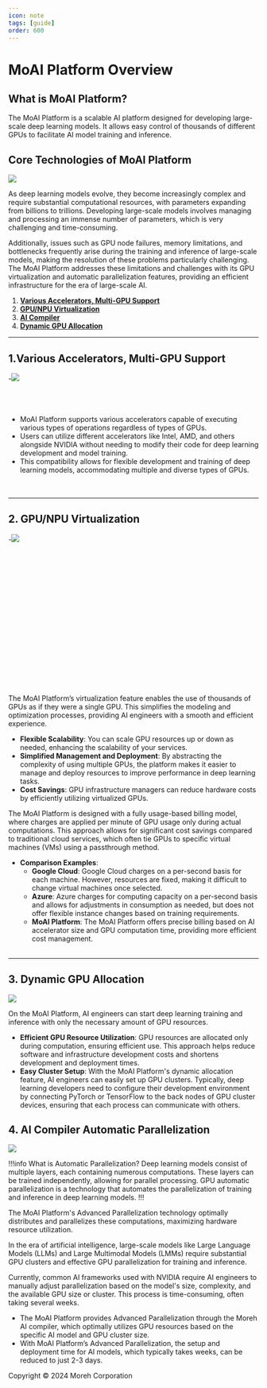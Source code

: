 ```yaml
---
icon: note
tags: [guide]
order: 600
---
```


# MoAI Platform Overview

## What is MoAI Platform?

The MoAI Platform is a scalable AI platform designed for developing large-scale deep learning models. It allows easy control of thousands of different GPUs to facilitate AI model training and inference. 

## Core Technologies of MoAI Platform

![](./img/overview_01.png)

As deep learning models evolve, they become increasingly complex and require substantial computational resources, with parameters expanding from billions to trillions. Developing large-scale models involves managing and processing an immense number of parameters, which is very challenging and time-consuming.

Additionally, issues such as GPU node failures, memory limitations, and bottlenecks frequently arise during the training and inference of large-scale models, making the resolution of these problems particularly challenging. The MoAI Platform addresses these limitations and challenges with its GPU virtualization and automatic parallelization features, providing an efficient infrastructure for the era of large-scale AI.


1. **[Various Accelerators, Multi-GPU Support](http://localhost:5000/two-lang-demo/about-moai/#1various-accelerators-multi-gpu-support)**
2. **[GPU/NPU Virtualization](http://localhost:5000/two-lang-demo/about-moai/#2-gpunpu-virtualization)**
3. **[AI Compiler]()**
4. **[Dynamic GPU Allocation]()**


---


## 1.Various Accelerators, Multi-GPU Support

-![](./img/overview_22.png)
\
\
\
&nbsp;

- MoAI Platform supports various accelerators capable of executing various types of operations regardless of types of GPUs.
- Users can utilize different accelerators like Intel, AMD, and others alongside NVIDIA without needing to modify their code for deep learning development and model training.
- This compatibility allows for flexible development and training of deep learning models, accommodating multiple and diverse types of GPUs.\
\
&nbsp;
------
## 2. GPU/NPU Virtualization

-![](./img/overview_93.png)
\
&nbsp;
\
\
\
\
\
\
\
\
&nbsp;
\
\
\
\
\
\
\
\
&nbsp;
&nbsp;


The MoAI Platform’s virtualization feature enables the use of thousands of GPUs as if they were a single GPU. This simplifies the modeling and optimization processes, providing AI engineers with a smooth and efficient experience.

- **Flexible Scalability**: You can scale GPU resources up or down as needed, enhancing the scalability of your services.
- **Simplified Management and Deployment**: By abstracting the complexity of using multiple GPUs, the platform makes it easier to manage and deploy resources to improve performance in deep learning tasks.
- **Cost Savings**: GPU infrastructure managers can reduce hardware costs by efficiently utilizing virtualized GPUs.

The MoAI Platform is designed with a fully usage-based billing model, where charges are applied per minute of GPU usage only during actual computations. This approach allows for significant cost savings compared to traditional cloud services, which often tie GPUs to specific virtual machines (VMs) using a passthrough method.

- **Comparison Examples**:
    - **Google Cloud**: Google Cloud charges on a per-second basis for each machine. However, resources are fixed, making it difficult to change virtual machines once selected.
    - **Azure**: Azure charges for computing capacity on a per-second basis and allows for adjustments in consumption as needed, but does not offer flexible instance changes based on training requirements.
    - **MoAI Platform**: The MoAI Platform offers precise billing based on AI accelerator size and GPU computation time, providing more efficient cost management.
\
&nbsp;

------

## 3. Dynamic GPU Allocation


![](./img/overview_04.png)

On the MoAI Platform, AI engineers can start deep learning training and inference with only the necessary amount of GPU resources.

- **Efficient GPU Resource Utilization**: GPU resources are allocated only during computation, ensuring efficient use. This approach helps reduce software and infrastructure development costs and shortens development and deployment times.
- **Easy Cluster Setup**: With the MoAI Platform's dynamic allocation feature, AI engineers can easily set up GPU clusters. Typically, deep learning developers need to configure their development environment by connecting PyTorch or TensorFlow to the back nodes of GPU cluster devices, ensuring that each process can communicate with others.

## 4. AI Compiler Automatic Parallelization


![](./img/overview_05.png)

!!!info What is Automatic Parallelization?
Deep learning models consist of multiple layers, each containing numerous computations. These layers can be trained independently, allowing for parallel processing. GPU automatic parallelization is a technology that automates the parallelization of training and inference in deep learning models.
!!!


The MoAI Platform's Advanced Parallelization technology optimally distributes and parallelizes these computations, maximizing hardware resource utilization.

In the era of artificial intelligence, large-scale models like Large Language Models (LLMs) and Large Multimodal Models (LMMs) require substantial GPU clusters and effective GPU parallelization for training and inference.

Currently, common AI frameworks used with NVIDIA require AI engineers to manually adjust parallelization based on the model's size, complexity, and the available GPU size or cluster. This process is time-consuming, often taking several weeks.

- The MoAI Platform provides Advanced Parallelization through the Moreh AI compiler, which optimally utilizes GPU resources based on the specific AI model and GPU cluster size.
- With MoAI Platform’s Advanced Parallelization, the setup and deployment time for AI models, which typically takes weeks, can be reduced to just 2-3 days.


Copyright © 2024 Moreh Corporation
